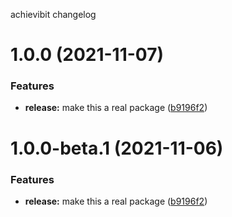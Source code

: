 achievibit changelog

# 1.0.0 (2021-11-07)


### Features

* **release:** make this a real package ([b9196f2](https://github.com/Kibibit/kb-terminal-onboarding/commit/b9196f21ae5329331506385c245c77965aed6677))

# 1.0.0-beta.1 (2021-11-06)


### Features

* **release:** make this a real package ([b9196f2](https://github.com/Kibibit/kb-terminal-onboarding/commit/b9196f21ae5329331506385c245c77965aed6677))
